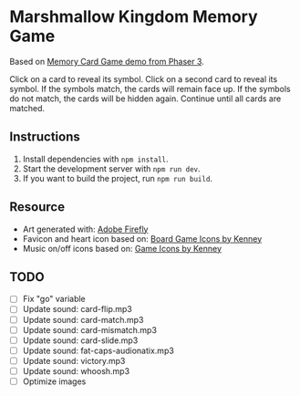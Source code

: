 # Marshmallow Kingdom Memory Game

Based on [Memory Card Game demo from Phaser 3](https://phaser.io/examples/v3.85.0/games/view/card-memory).

Click on a card to reveal its symbol. Click on a second card to reveal its symbol. If the symbols match, the cards will remain face up. If the symbols do not match, the cards will be hidden again. Continue until all cards are matched.

## Instructions

1. Install dependencies with `npm install`.
1. Start the development server with `npm run dev`.
1. If you want to build the project, run `npm run build`.

## Resource
- Art generated with: [Adobe Firefly](https://firefly.adobe.com/generate/image)
- Favicon and heart icon based on: [Board Game Icons by Kenney](https://kenney.nl/assets/board-game-icons)
- Music on/off icons based on: [Game Icons by Kenney](https://kenney.nl/assets/game-icons)

## TODO

- [ ] Fix "go" variable
- [ ] Update sound: card-flip.mp3
- [ ] Update sound: card-match.mp3
- [ ] Update sound: card-mismatch.mp3
- [ ] Update sound: card-slide.mp3
- [ ] Update sound: fat-caps-audionatix.mp3
- [ ] Update sound: victory.mp3
- [ ] Update sound: whoosh.mp3
- [ ] Optimize images
